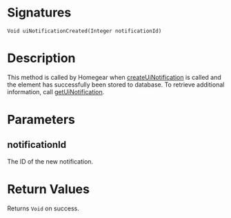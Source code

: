 <!---
{
    "category": "Event Server - UI",
    "name": "uiNotificationCreated",
    "shortDescription": "Called when there is a new UI notification"
}
--->

# Signatures

```
Void uiNotificationCreated(Integer notificationId)
```

# Description

This method is called by Homegear when [createUiNotification](#createUiNotification) is called and the element has successfully been stored to database. To retrieve additional information, call [getUiNotification](#getUiNotification).


# Parameters

## notificationId

The ID of the new notification.

# Return Values

Returns `Void` on success.